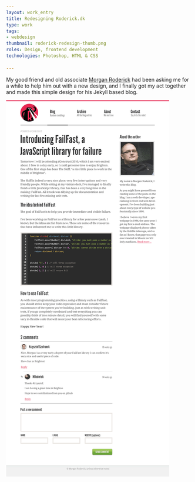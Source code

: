 ```yaml
---
layout: work_entry
title: Redesigning Roderick.dk
type: work
tags:
- webdesign
thumbnail: roderick-redesign-thumb.png
roles: Design, frontend development
technologies: Photoshop, HTML & CSS

---
```


My good friend and old associate <a href="http://roderick.dk">Morgan Roderick</a> had been asking me for a while to help him out with a new design, and I finally got my act together and made this simple design for his Jekyll based blog.

<img class="illustration" src="/images/work/2012-06-25_roderick-redesign.png" alt="Photoshop design" />

